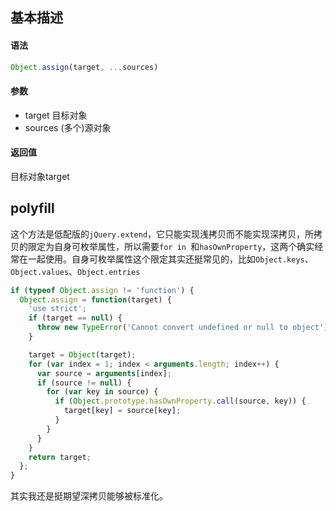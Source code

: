 ## 基本描述

#### 语法

```javascript
Object.assign(target, ...sources)
```

#### 参数

* target 目标对象
* sources (多个)源对象

#### 返回值

目标对象target

## polyfill

这个方法是低配版的```jQuery.extend```，它只能实现浅拷贝而不能实现深拷贝，所拷贝的限定为自身可枚举属性，所以需要```for in ```和```hasOwnProperty```，这两个确实经常在一起使用。自身可枚举属性这个限定其实还挺常见的，比如```Object.keys```、```Object.values```、```Object.entries```

```javascript
if (typeof Object.assign != 'function') {
  Object.assign = function(target) {
    'use strict';
    if (target == null) {
      throw new TypeError('Cannot convert undefined or null to object');
    }

    target = Object(target);
    for (var index = 1; index < arguments.length; index++) {
      var source = arguments[index];
      if (source != null) {
        for (var key in source) {
          if (Object.prototype.hasOwnProperty.call(source, key)) {
            target[key] = source[key];
          }
        }
      }
    }
    return target;
  };
}
```

其实我还是挺期望深拷贝能够被标准化。